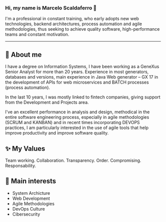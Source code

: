 ### Hi, my name is Marcelo Scaldaferro 👋

<!--
**Scaldy/Scaldy** is a ✨ _special_ ✨ repository because its `README.md` (this file) appears on your GitHub profile.

Here are some ideas to get you started:

- 🔭 I’m currently working on ...
- 🌱 I’m currently learning ...
- 👯 I’m looking to collaborate on ...
- 🤔 I’m looking for help with ...
- 💬 Ask me about ...
- 📫 How to reach me: ...
- 😄 Pronouns: ...
- ⚡ Fun fact: ...
-->

I'm a professional in constant training, who early adopts new web technologies, backend architectures, process automation and agile methodologies, thus seeking to achieve quality software, high-performance teams and constant motivation.

---

## 💬 About me

I have a degree on Information Systems, I have been working as a GeneXus Senior Analyst for more than 20 years. Experience in most generators, databases and versions, main experience in Java Web generator – GX 17 in the development of APIs for web microservices and BATCH processes (process automation).

In the last 10 years, I was mostly linked to fintech companies, giving support from the Development and Projects area.

I've an excellent performance in analysis and design, methodical in the entire software engineering process, especially in agile methodologies (SCRUM and KANBAN) and in recent times incorporating DEVOPS practices, I am particularly interested in the use of agile tools that help improve productivity and improve software quality.

## ✨ My Values
Team working. Collaboration. Transparency. Order. Compromising. Responsability.


## 🌱 Main interests

- System Archicture
- Web Development
- Agile Methodologies
- DevOps Culture
- Cibersecurity
